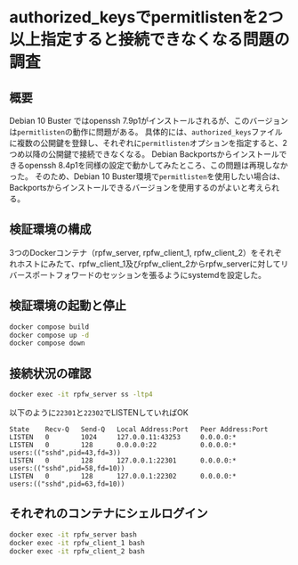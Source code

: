 # authorized_keysでpermitlistenを2つ以上指定すると接続できなくなる問題の調査

## 概要

Debian 10 Buster ではopenssh 7.9p1がインストールされるが、このバージョンは`permitlisten`の動作に問題がある。
具体的には、`authorized_keys`ファイルに複数の公開鍵を登録し、それぞれに`permitlisten`オプションを指定すると、2つめ以降の公開鍵で接続できなくなる。
Debian Backportsからインストールできるopenssh 8.4p1を同様の設定で動かしてみたところ、この問題は再現しなかった。
そのため、Debian 10 Buster環境で`permitlisten`を使用したい場合は、Backportsからインストールできるバージョンを使用するのがよいと考えられる。

## 検証環境の構成

3つのDockerコンテナ（rpfw_server, rpfw_client_1, rpfw_client_2）をそれぞれホストにみたて、rpfw_client_1及びrpfw_client_2からrpfw_serverに対してリバースポートフォワードのセッションを張るようにsystemdを設定した。

## 検証環境の起動と停止

```sh
docker compose build
docker compose up -d
docker compose down
```

## 接続状況の確認

```sh
docker exec -it rpfw_server ss -ltp4
```

以下のように`22301`と`22302`でLISTENしていればOK

```
State    Recv-Q   Send-Q   Local Address:Port   Peer Address:Port
LISTEN   0        1024     127.0.0.11:43253     0.0.0.0:*
LISTEN   0        128      0.0.0.0:22           0.0.0.0:*            users:(("sshd",pid=43,fd=3))
LISTEN   0        128      127.0.0.1:22301      0.0.0.0:*            users:(("sshd",pid=58,fd=10))
LISTEN   0        128      127.0.0.1:22302      0.0.0.0:*            users:(("sshd",pid=63,fd=10))
```

## それぞれのコンテナにシェルログイン

```sh
docker exec -it rpfw_server bash
docker exec -it rpfw_client_1 bash
docker exec -it rpfw_client_2 bash
```
